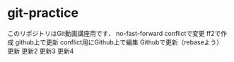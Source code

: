 # git-practice
このリポジトリはGit動画講座用です．
no-fast-forward
conflictで変更
ff2で作成
github上で更新
conflict用にGithub上で編集
Githubで更新（rebaseよう）
更新
更新2
更新3
更新4
